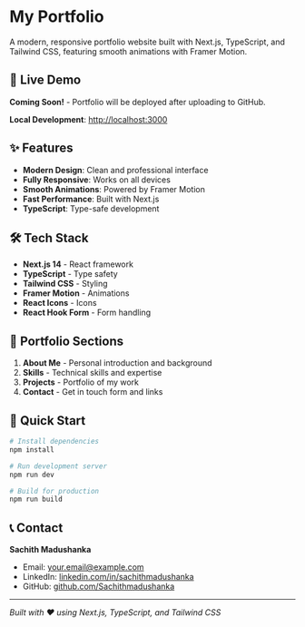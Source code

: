 # My Portfolio

A modern, responsive portfolio website built with Next.js, TypeScript, and Tailwind CSS, featuring smooth animations with Framer Motion.

## 🚀 Live Demo

**Coming Soon!** - Portfolio will be deployed after uploading to GitHub.

**Local Development**: [http://localhost:3000](http://localhost:3000)

## ✨ Features

- **Modern Design**: Clean and professional interface
- **Fully Responsive**: Works on all devices
- **Smooth Animations**: Powered by Framer Motion
- **Fast Performance**: Built with Next.js
- **TypeScript**: Type-safe development

## 🛠️ Tech Stack

- **Next.js 14** - React framework
- **TypeScript** - Type safety
- **Tailwind CSS** - Styling
- **Framer Motion** - Animations
- **React Icons** - Icons
- **React Hook Form** - Form handling

## 📄 Portfolio Sections

1. **About Me** - Personal introduction and background
2. **Skills** - Technical skills and expertise
3. **Projects** - Portfolio of my work
4. **Contact** - Get in touch form and links

## 🚀 Quick Start

```bash
# Install dependencies
npm install

# Run development server
npm run dev

# Build for production
npm run build
```

## 📞 Contact

**Sachith Madushanka**
- Email: your.email@example.com
- LinkedIn: [linkedin.com/in/sachithmadushanka](https://linkedin.com/in/sachithmadushanka)
- GitHub: [github.com/Sachithmadushanka](https://github.com/Sachithmadushanka)

---

*Built with ❤️ using Next.js, TypeScript, and Tailwind CSS*